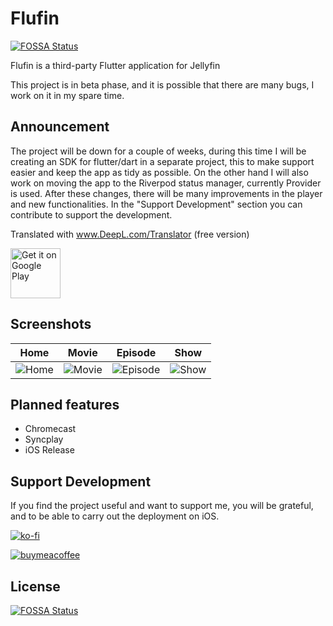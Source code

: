 # Flufin
[![FOSSA Status](https://app.fossa.com/api/projects/git%2Bgithub.com%2Ftherhenals%2Fflufin.svg?type=shield)](https://app.fossa.com/projects/git%2Bgithub.com%2Ftherhenals%2Fflufin?ref=badge_shield)

Flufin is a third-party Flutter application for Jellyfin

This project is in beta phase, and it is possible that there are many bugs, I work on it in my spare time.

## Announcement

The project will be down for a couple of weeks, during this time I will be creating an SDK for flutter/dart in a separate project, this to make support easier and keep the app as tidy as possible. On the other hand I will also work on moving the app to the Riverpod status manager, currently Provider is used. After these changes, there will be many improvements in the player and new functionalities. In the "Support Development" section you can contribute to support the development. 

Translated with www.DeepL.com/Translator (free version)

<a href='https://play.google.com/store/apps/details?id=com.therhenals.flufin'><img alt='Get it on Google Play' src='https://play.google.com/intl/en_us/badges/static/images/badges/en_badge_web_generic.png' height="80"/></a>

## Screenshots
Home | Movie | Episode | Show
-----|-------|---------|-----
![Home](assets/home.png) | ![Movie](assets/movie.png) | ![Episode](assets/episode.png) | ![Show](assets/show.png)



## Planned features

- Chromecast
- Syncplay
- iOS Release

## Support Development

If you find the project useful and want to support me, you will be grateful, and to be able to carry out the deployment on iOS.

[![ko-fi](https://ko-fi.com/img/githubbutton_sm.svg)](https://ko-fi.com/therhenals)

[![buymeacoffee](https://img.buymeacoffee.com/button-api/?slug=therhenals&button_colour=FFDD00&font_colour=000000&font_family=Poppins&outline_colour=000000&coffee_colour=ffffff)](https://www.buymeacoffee.com/therhenals)

## License
[![FOSSA Status](https://app.fossa.com/api/projects/git%2Bgithub.com%2Ftherhenals%2Fflufin.svg?type=large)](https://app.fossa.com/projects/git%2Bgithub.com%2Ftherhenals%2Fflufin?ref=badge_large)
